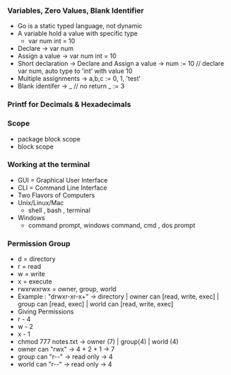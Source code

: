 
### Variables, Zero Values, Blank Identifier

- Go is a static typed language, not dynamic
- A variable hold a value with specific type
  - var num int = 10
- Declare   ->   var num
- Assign a value  -> var num int = 10
- Short declaration -> Declare and Assign a value ->   num := 10  // declare var num, auto type to 'int' with value 10
- Multiple assignments -> a,b,c := 0, 1, 'test'
- Blank identifer ->  _   // no return 
  _ := 3 

### Printf for Decimals & Hexadecimals
 

### Scope
 - package block scope
 - block scope



### Working at the terminal
 - GUI = Graphical User Interface
 - CLI = Command Line Interface
 - Two Flavors of Computers
  - Unix/Linux/Mac
    - shell , bash , terminal
  - Windows
    - command prompt, windows command, cmd , dos prompt


### Permission Group
 - d = directory
 - r = read 
 - w = write 
 - x = execute
 - rwxrwxrwx = owner, group, world
  - Example : "drwxr-xr-x+" -> directory | owner can [read, write, exec] | group can [read, exec] | world can [read, write, exec]
 - Giving Permissions
  - r - 4
  - w - 2
  - x - 1
  - chmod 777 notes.txt  -> owner (7) | group(4) | world (4)
  - owner can "rwx" -> 4 + 2 + 1 -> 7
  - group can "r--" -> read only  -> 4 
  - world can "r--" -> read only -> 4
